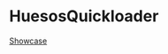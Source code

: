 # HuesosQuickloader

[Showcase](https://github.com/flightlex/HuesosQuickloader/blob/master/Docs/thumbnail.png?raw=true)
